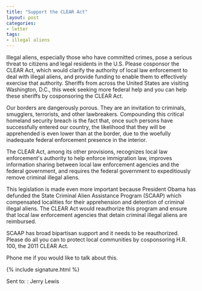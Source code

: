 ```yaml
---
title: "Support the CLEAR Act"
layout: post
categories:
- letter
tags:
- illegal aliens
---
```


Illegal aliens, especially those who have committed crimes, pose a serious threat to citizens and legal residents in the U.S. Please cosponsor the CLEAR Act, which would clarify the authority of local law enforcement to deal with illegal aliens, and provide funding to enable them to effectively exercise that authority. Sheriffs from across the United States are visiting Washington, D.C., this week seeking more federal help and you can help these sheriffs by cosponsoring the CLEAR Act.

Our borders are dangerously porous. They are an invitation to criminals, smugglers, terrorists, and other lawbreakers. Compounding this critical homeland security breach is the fact that, once such persons have successfully entered our country, the likelihood that they will be apprehended is even lower than at the border, due to the woefully inadequate federal enforcement presence in the interior.

The CLEAR Act, among its other provisions, recognizes local law enforcement's authority to help enforce immigration law, improves information sharing between local law enforcement agencies and the federal government, and requires the federal government to expeditiously remove criminal illegal aliens.

This legislation is made even more important because President Obama has defunded the State Criminal Alien Assistance Program (SCAAP) which compensated localities for their apprehension and detention of criminal illegal aliens. The CLEAR Act would reauthorize this program and ensure that local law enforcement agencies that detain criminal illegal aliens are reimbursed.

SCAAP has broad bipartisan support and it needs to be reauthorized. Please do all you can to protect local communities by cosponsoring H.R. 100, the 2011 CLEAR Act.

Phone me if you would like to talk about this.

{% include signature.html %}

Sent to:
: Jerry Lewis
